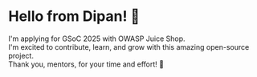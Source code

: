 # Hello from Dipan! 👋

I'm applying for GSoC 2025 with OWASP Juice Shop.  
I'm excited to contribute, learn, and grow with this amazing open-source project.  
Thank you, mentors, for your time and effort! 🙌
